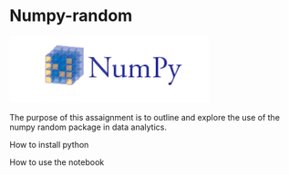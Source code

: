 # Numpy-random


![alt text](/images/numpya.PNG )




The purpose of this assaignment is to outline and explore the use of the numpy random package in 
data analytics.



How to install python


How to use the notebook




